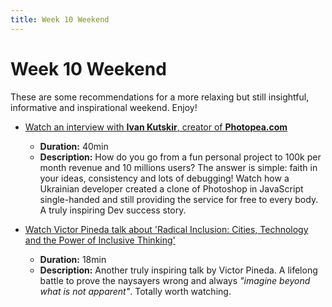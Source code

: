 ```yaml
---
title: Week 10 Weekend
---
```


# Week 10 Weekend 

These are some recommendations for a more relaxing but still insightful, informative and inspirational weekend. Enjoy!

- [Watch an interview with **Ivan Kutskir**, creator of **Photopea.com**](https://www.youtube.com/watch?v=Rw5bNYfq4Kg)
  - **Duration:** 40min
  - **Description:** How do you go from a fun personal project to 100k per month revenue and 10 millions users? The answer is simple: faith in your ideas, consistency and lots of debugging! Watch how a Ukrainian developer created a clone of Photoshop in JavaScript single-handed and still providing the service for free to every body. A truly inspiring Dev success story.

- [Watch Victor Pineda talk about 'Radical Inclusion: Cities, Technology and the Power of Inclusive Thinking'](https://www.youtube.com/watch?v=b5wPBu_92RQ)
  - **Duration:** 18min
  - **Description:** Another truly inspiring talk by Victor Pineda. A lifelong battle to prove the naysayers wrong and always _"imagine beyond what is not apparent"_. Totally worth watching.